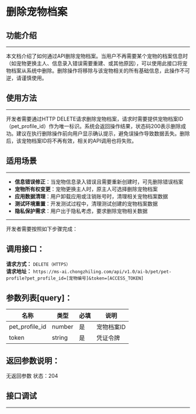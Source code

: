 # 删除宠物档案

## 功能介绍
---
本文档介绍了如何通过API删除宠物档案。当用户不再需要某个宠物的档案信息时（如宠物更换主人、信息录入错误需要重建、或其他原因），可以使用此接口将宠物档案从系统中删除。删除操作将移除与该宠物相关的所有基础信息，此操作不可逆，请谨慎使用。

## 使用方法
---
开发者需要通过HTTP DELETE请求删除宠物档案，请求时需要提供宠物档案ID（pet_profile_id）作为唯一标识。系统会返回操作结果，状态码200表示删除成功。建议在执行删除操作前向用户显示确认提示，避免误操作导致数据丢失。删除后，该宠物档案ID将不再有效，相关的API调用也将失败。

## 适用场景
---
- **信息错误修正**：当宠物信息录入错误且需要重新创建时，可先删除错误档案
- **宠物所有权变更**：宠物更换主人时，原主人可选择删除宠物档案
- **应用数据清理**：用户卸载应用或注销账号时，清理相关宠物档案数据
- **测试环境重置**：开发测试过程中，清理测试创建的宠物档案数据
- **隐私保护需求**：用户出于隐私考虑，要求删除宠物相关数据

---
开发者需要按照如下步骤完成：


## 调用接口：
**请求方式：** `DELETE（HTTPS）`  
**请求地址：** `https://ms-ai.chongzhiling.com/api/v1.0/ai-b/pet/pet-profile?pet_profile_id=[宠物编号]&token=[ACCESS_TOKEN]`

## 参数列表[query]：

| 名称           | 类型   | 必填 | 说明       |
| -------------- | ------ | ---- | ---------- |
| pet_profile_id | number | 是   | 宠物档案ID |
| token          | string | 是   | 凭证令牌 |


## 返回参数说明：
无返回参数
状态：204

## 接口调试
---
<script setup>
import SwaggerUI from '../../../src/components/SwaggerUI.vue'
</script>

<ClientOnly>
  <SwaggerUI 
    type="delete"
    path="/pet-profile" 
  />
</ClientOnly>